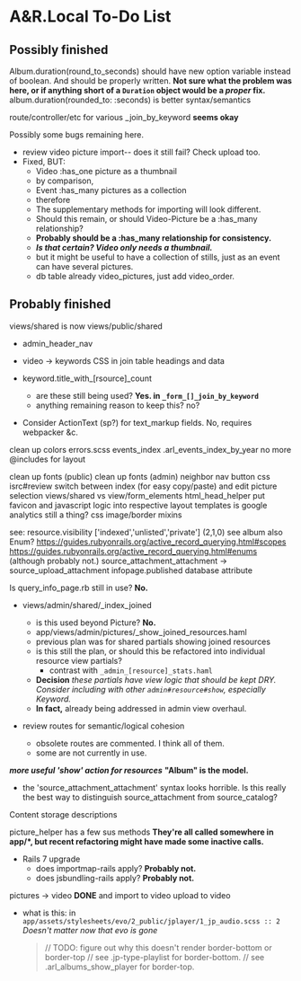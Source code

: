 # A&R.Local To-Do List


## Possibly finished

Album.duration(round_to_seconds) should have new option variable instead of boolean. And should be properly written.
**Not sure what the problem was here, or if anything short of a `Duration` object would be a *proper* fix.**
album.duration(rounded_to: :seconds) is better syntax/semantics

route/controller/etc for various _join_by_keyword **seems okay**

Possibly some bugs remaining here.

- review video picture import-- does it still fail? Check upload too.
- Fixed, BUT:
  - Video :has_one picture as a thumbnail
  -   by comparison,
  - Event :has_many pictures as a collection
  -   therefore
  - The supplementary methods for importing will look different.
  - Should this remain, or should Video-Picture be a :has_many relationship?
  - **Probably should be a :has_many relationship for consistency.**
  - ***Is that certain? Video only needs a thumbnail.***
  - but it might be useful to have a collection of stills, just as an event can have several pictures.
  - db table already video_pictures, just add video_order.


## Probably finished

views/shared is now views/public/shared

- admin_header_nav

- video -> keywords CSS in join table headings and data

- keyword.title_with_[rsource]_count
  - are these still being used? **Yes. in `_form_[]_join_by_keyword`**
  - anything remaining reason to keep this? no?

- Consider ActionText (sp?) for text_markup fields. No, requires webpacker &c.

clean up colors
  errors.scss
  events_index .arl_events_index_by_year
no more @includes for layout

clean up fonts (public)
clean up fonts (admin)
neighbor nav button css
isrc#review switch between index (for easy copy/paste) and edit
picture selection
views/shared vs view/form_elements
html_head_helper
  put favicon and javascript logic into respective layout templates
  is google analytics still a thing?
css image/border mixins

see:
resource.visibility
  ['indexed','unlisted','private'] (2,1,0)
  see album
  also Enum?
    https://guides.rubyonrails.org/active_record_querying.html#scopes
    https://guides.rubyonrails.org/active_record_querying.html#enums
    (although probably not.)
  source_attachment_attachment -> source_upload_attachment
  infopage.published database attribute

Is query_info_page.rb still in use? **No.**

- views/admin/shared/_index_joined
  - is this used beyond Picture? **No.**
  - app/views/admin/pictures/_show_joined_resources.haml
  - previous plan was for shared partials showing joined resources
  - is this still the plan, or should this be refactored into individual resource view partials?
    - contrast with `_admin_[resource]_stats.haml`
  - **Decision** _these partials have view logic that should be kept DRY. Consider including with other `admin#resource#show`, especially Keyword._
  - **In fact,** already being addressed in admin view overhaul.

- review routes for semantic/logical cohesion
  - obsolete routes are commented. I think all of them.
  - some are not currently in use.

***more useful 'show' action for resources***
  **"Album" is the model.**

- the 'source_attachment_attachment' syntax looks horrible. Is this really the best way to distinguish source_attachment from source_catalog?

Content storage descriptions

picture_helper has a few sus methods
**They're all called somewhere in app/*, but recent refactoring might have made some inactive calls.**

- Rails 7 upgrade
  - does importmap-rails apply? **Probably not.**
  - does jsbundling-rails apply? **Probably not.**

pictures -> video **DONE**
  and
    import to video
    upload to video

- what is this: in `app/assets/stylesheets/evo/2_public/jplayer/1_jp_audio.scss :: 2`
  *Doesn't matter now that evo is gone*
  > // TODO: figure out why this doesn't render border-bottom or border-top
  > // see .jp-type-playlist for border-bottom.
  > // see .arl_albums_show_player for border-top.
